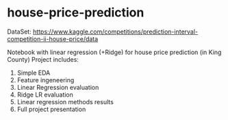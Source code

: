 # house-price-prediction
DataSet: https://www.kaggle.com/competitions/prediction-interval-competition-ii-house-price/data

Notebook with linear regression (+Ridge) for house price prediction (in King County)
Project includes:
1. Simple EDA
2. Feature ingeneering
3. Linear Regression evaluation
4. Ridge LR evaluation
5. Linear regression methods results
6. Full project presentation

